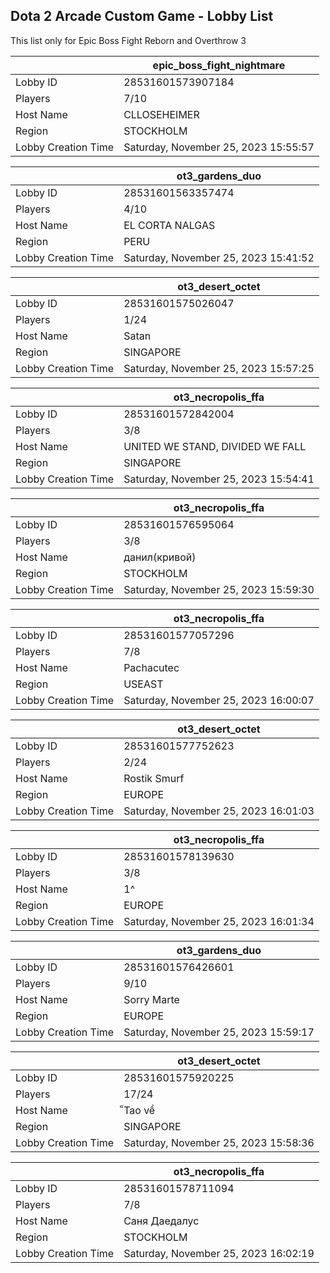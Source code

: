 ## Dota 2 Arcade Custom Game - Lobby List

This list only for Epic Boss Fight Reborn and Overthrow 3

|  | epic_boss_fight_nightmare |
| ------ | ------ |
| Lobby ID | 28531601573907184 |
| Players | 7/10 |
| Host Name | CLLOSEHEIMER |
| Region | STOCKHOLM |
| Lobby Creation Time | Saturday, November 25, 2023 15:55:57 |


|  | ot3_gardens_duo |
| ------ | ------ |
| Lobby ID | 28531601563357474 |
| Players | 4/10 |
| Host Name | EL CORTA NALGAS |
| Region | PERU |
| Lobby Creation Time | Saturday, November 25, 2023 15:41:52 |


|  | ot3_desert_octet |
| ------ | ------ |
| Lobby ID | 28531601575026047 |
| Players | 1/24 |
| Host Name | Satan |
| Region | SINGAPORE |
| Lobby Creation Time | Saturday, November 25, 2023 15:57:25 |


|  | ot3_necropolis_ffa |
| ------ | ------ |
| Lobby ID | 28531601572842004 |
| Players | 3/8 |
| Host Name | UNITED WE STAND, DIVIDED WE FALL |
| Region | SINGAPORE |
| Lobby Creation Time | Saturday, November 25, 2023 15:54:41 |


|  | ot3_necropolis_ffa |
| ------ | ------ |
| Lobby ID | 28531601576595064 |
| Players | 3/8 |
| Host Name | данил(кривой) |
| Region | STOCKHOLM |
| Lobby Creation Time | Saturday, November 25, 2023 15:59:30 |


|  | ot3_necropolis_ffa |
| ------ | ------ |
| Lobby ID | 28531601577057296 |
| Players | 7/8 |
| Host Name | Pachacutec |
| Region | USEAST |
| Lobby Creation Time | Saturday, November 25, 2023 16:00:07 |


|  | ot3_desert_octet |
| ------ | ------ |
| Lobby ID | 28531601577752623 |
| Players | 2/24 |
| Host Name | Rostik Smurf |
| Region | EUROPE |
| Lobby Creation Time | Saturday, November 25, 2023 16:01:03 |


|  | ot3_necropolis_ffa |
| ------ | ------ |
| Lobby ID | 28531601578139630 |
| Players | 3/8 |
| Host Name | 1^ |
| Region | EUROPE |
| Lobby Creation Time | Saturday, November 25, 2023 16:01:34 |


|  | ot3_gardens_duo |
| ------ | ------ |
| Lobby ID | 28531601576426601 |
| Players | 9/10 |
| Host Name | Sorry Marte |
| Region | EUROPE |
| Lobby Creation Time | Saturday, November 25, 2023 15:59:17 |


|  | ot3_desert_octet |
| ------ | ------ |
| Lobby ID | 28531601575920225 |
| Players | 17/24 |
| Host Name | ็Tao về |
| Region | SINGAPORE |
| Lobby Creation Time | Saturday, November 25, 2023 15:58:36 |


|  | ot3_necropolis_ffa |
| ------ | ------ |
| Lobby ID | 28531601578711094 |
| Players | 7/8 |
| Host Name | Саня Даедалус |
| Region | STOCKHOLM |
| Lobby Creation Time | Saturday, November 25, 2023 16:02:19 |


